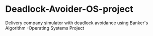 # Deadlock-Avoider-OS-project
Delivery company simulator with deadlock avoidance using Banker's Algorithm -Operating Systems Project
